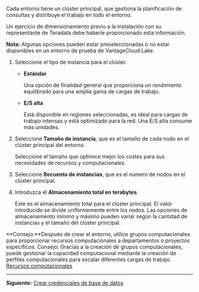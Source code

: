 Cada entorno tiene un clúster principal, que gestiona la planificación de consultas y distribuye el trabajo en todo el entorno.

Un ejercicio de dimensionamiento previo a la instalación con su representante de Teradata debe haberle proporcionado esta información.

**Nota:** Algunas opciones pueden estar preseleccionadas o no estar disponibles en un entorno de prueba de VantageCloud Lake.

1.  Seleccione el tipo de instancia para el clúster.

    -   **Estándar**

        Una opción de finalidad general que proporciona un rendimiento equilibrado para una amplia gama de cargas de trabajo.


    -   **E/S alta**

        Está disponible en regiones seleccionadas, es ideal para cargas de trabajo intensas y está optimizado para la red. Una E/S alta consume más unidades.


1.  Seleccione **Tamaño de instancia**, que es el tamaño de cada nodo en el clúster principal del entorno.

    Seleccione el tamaño que optimice mejor los costes para sus necesidades de recursos y computacionales.


1.  Seleccione **Recuento de instancias**, que es el número de nodos en el clúster principal.


1.  Introduzca el **Almacenamiento total en terabytes**.

    Este es el almacenamiento total para el clúster principal. El valor introducido se divide uniformemente entre los nodos. Las opciones de almacenamiento mínimo y máximo pueden variar según la cantidad de instancias y el tamaño del clúster principal.


**Consejo:**Después de crear el entorno, utilice grupos computacionales para proporcionar recursos computacionales a departamentos o proyectos específicos. Consejo: Gracias a la creación de grupos computacionales, puede gestionar la capacidad computacional mediante la creación de perfiles computacionales para escalar diferentes cargas de trabajo. [Recursos computacionales](nmr1658424425362.md)

---

**Siguiente:** [Crear credenciales de base de datos](czl1721069081260.md)

